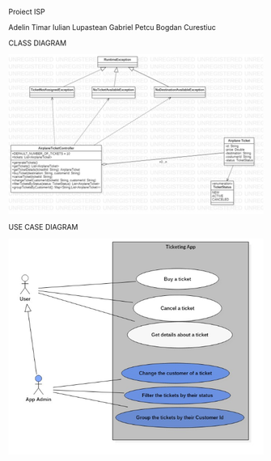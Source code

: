 Proiect ISP


Adelin Timar
Iulian Lupastean
Gabriel Petcu
Bogdan Curestiuc


CLASS DIAGRAM

![Class DIAGRAM](./docs/lab12.jpg)

USE CASE DIAGRAM


![Class DIAGRAM](./docs/UseCaseDiagram1.jpg)